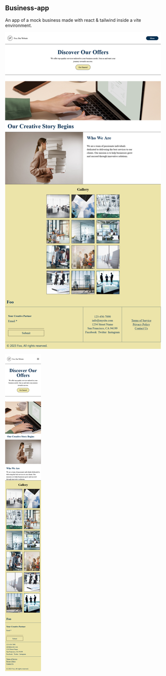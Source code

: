 ## Business-app

An app of a mock business made with react & tailwind inside a vite environment.

![Screenshot of Business-app page in 1280 width](./business-app-1280.png)

![Screenshot of Business-app page in 360 width](./business-app-360.png)
